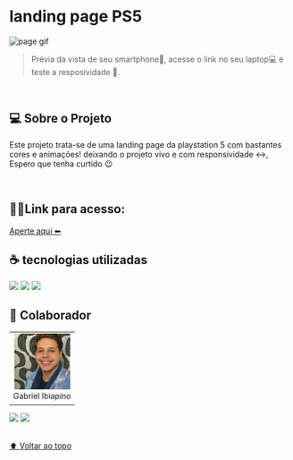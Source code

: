  # landing page PS5

<img src="./img/tenor.gif" alt="page gif">


> Prévia da vista de seu smartphone📱, acesse o link no seu laptop💻 e teste a resposividade 🚀.
<br>

## 💻 Sobre o Projeto

Este projeto trata-se de uma landing page da playstation 5 com bastantes cores e animações! deixando o projeto vivo e com responsividade ↔, Espero que tenha curtido  😉

<br>

## 👨‍💻Link para acesso: 
<a href="https://lourenco-biel.github.io/PS5-Page/ " >Aperte aqui ⬅ </a>

## ☕ tecnologias utilizadas

<img src="https://img.shields.io/badge/JavaScript-F7DF1E?style=for-the-badge&logo=javascript&logoColor=black">
<img src="https://img.shields.io/badge/HTML-239120?style=for-the-badge&logo=html5&logoColor=white">
<img src="https://img.shields.io/badge/CSS-239120?&style=for-the-badge&logo=css3&logoColor=white">

<br>

## 🤝 Colaborador

<table>
  <tr>
    <td align="center">
      <a href="#">
        <img src="./img/Eu.jpg" width="100px;" alt="Foto do Iuri Silva no GitHub"/><br>
        <sub>
          <a >Gabriel Ibiapino</a>
        </sub>
      </a>
    </td>
  </tr>
</table>

<div>
 <a href="https://www.linkedin.com/in/gabriel-ibiapino-louren%C3%A7o-da-silva-749b78198/" target="_blank"><img src="https://img.shields.io/badge/-LinkedIn-%230077B5?style=for-the-badge&logo=linkedin&logoColor=white" target="_blank"></a> 
<a href = "mailto:lourencogabriel77@gmail.com"><img src="https://img.shields.io/badge/-Gmail-%23333?style=for-the-badge&logo=gmail&logoColor=white" target="_blank"></a>
</div>
<br>




[⬆ Voltar ao topo](#landing-page-ps5)<br>
